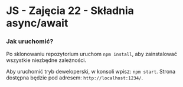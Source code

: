 # JS - Zajęcia 22 - Składnia async/await

### Jak uruchomić?

Po sklonowaniu repozytorium uruchom `npm install`, aby zainstalować wszystkie
niezbędne zależności.

Aby uruchomić tryb deweloperski, w konsoli wpisz: `npm start`.
Strona dostępna będzie pod adresem: `http://localhost:1234/`.
